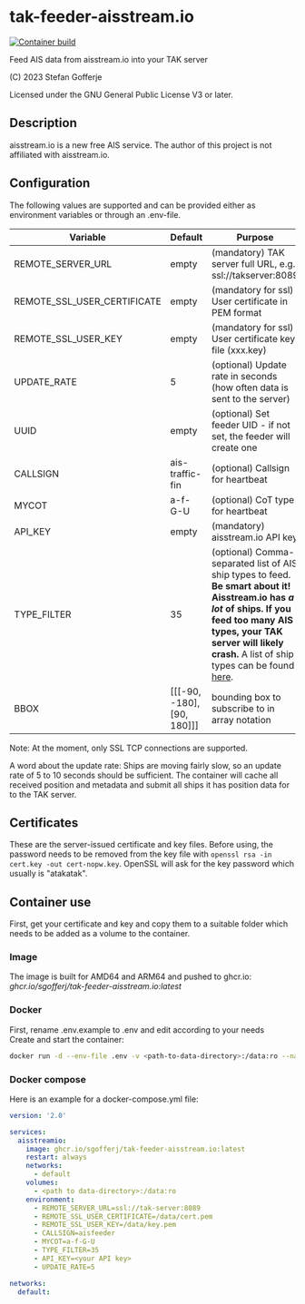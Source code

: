 # tak-feeder-aisstream.io

[![Container build](https://github.com/sgofferj/tak-feeder-aisstream.io/actions/workflows/actions.yml/badge.svg)](https://github.com/sgofferj/tak-feeder-aisstream.io/actions/workflows/actions.yml)

Feed AIS data from aisstream.io into your TAK server

(C) 2023 Stefan Gofferje

Licensed under the GNU General Public License V3 or later.

## Description

aisstream.io is a new free AIS service. The author of this project is not affiliated with aisstream.io.

## Configuration

The following values are supported and can be provided either as environment variables or through an .env-file.

| Variable | Default | Purpose |
|----------|---------|---------|
| REMOTE_SERVER_URL | empty | (mandatory) TAK server full URL, e.g. ssl://takserver:8089 |
| REMOTE_SSL_USER_CERTIFICATE | empty | (mandatory for ssl) User certificate in PEM format |
| REMOTE_SSL_USER_KEY | empty | (mandatory for ssl) User certificate key file (xxx.key) |
| UPDATE_RATE | 5 | (optional) Update rate in seconds (how often data is sent to the server) |
| UUID | empty | (optional) Set feeder UID - if not set, the feeder will create one |
| CALLSIGN | ais-traffic-fin | (optional) Callsign for heartbeat |
| MYCOT | a-f-G-U | (optional) CoT type for heartbeat |
| API_KEY | empty | (mandatory) aisstream.io API key |
| TYPE_FILTER | 35 | (optional) Comma-separated list of AIS ship types to feed. **Be smart about it! Aisstream.io has _a lot_ of ships. If you feed too many AIS types, your TAK server will likely crash.**  A list of ship types can be found [here](https://api.vtexplorer.com/docs/ref-aistypes.html). |
| BBOX | [[[-90, -180], [90, 180]]] | bounding box to subscribe to in array notation |

Note: At the moment, only SSL TCP connections are supported.

A word about the update rate: Ships are moving fairly slow, so an update rate of 5 to 10 seconds should be sufficient. The container will cache all received position and metadata and submit all ships it has position data for to the TAK server.

## Certificates

These are the server-issued certificate and key files. Before using, the password needs to be removed from the key file with `openssl rsa -in cert.key -out cert-nopw.key`. OpenSSL will ask for the key password which usually is "atakatak".

## Container use

First, get your certificate and key and copy them to a suitable folder which needs to be added as a volume to the container.

### Image

The image is built for AMD64 and ARM64 and pushed to ghcr.io: _ghcr.io/sgofferj/tak-feeder-aisstream.io:latest_

### Docker

First, rename .env.example to .env and edit according to your needs \
Create and start the container:

```bash
docker run -d --env-file .env -v <path-to-data-directory>:/data:ro --name tak-feeder-aisstream.io --restart always ghcr.io/sgofferj/tak-feeder-aisstream.io:latest
```

### Docker compose

Here is an example for a docker-compose.yml file:

```yaml
version: '2.0'

services:
  aisstreamio:
    image: ghcr.io/sgofferj/tak-feeder-aisstream.io:latest
    restart: always
    networks:
      - default
    volumes:
      - <path to data-directory>:/data:ro
    environment:
      - REMOTE_SERVER_URL=ssl://tak-server:8089
      - REMOTE_SSL_USER_CERTIFICATE=/data/cert.pem
      - REMOTE_SSL_USER_KEY=/data/key.pem
      - CALLSIGN=aisfeeder
      - MYCOT=a-f-G-U
      - TYPE_FILTER=35
      - API_KEY=<your API key>
      - UPDATE_RATE=5

networks:
  default:
